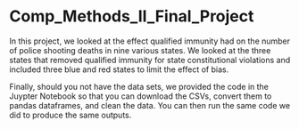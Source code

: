 # Comp_Methods_II_Final_Project
In this project, we looked at the effect qualified immunity had on the number of police shooting deaths in nine various states. We looked at the three states that removed qualified immunity for state constitutional violations and included three blue and red states to limit the effect of bias. 

Finally, should you not have the data sets, we provided the code in the Juypter Notebook so that you can download the CSVs, convert them to pandas dataframes, and clean the data. You can then run the same code we did to produce the same outputs. 
